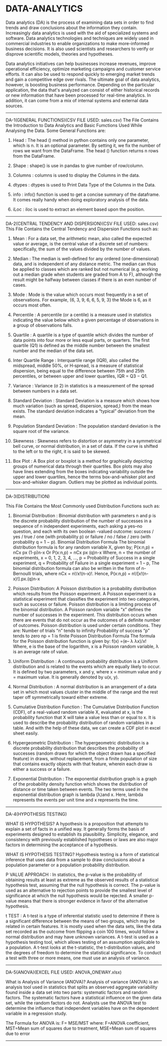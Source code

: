 # DATA-ANALYTICS

Data analytics (DA) is the process of examining data sets in order to find trends and draw conclusions about the information they contain. Increasingly data analytics is used with the aid of specialized systems and software. Data analytics technologies and techniques are widely used in commercial industries to enable organizations to make more-informed business decisions. It is also used scientists and researchers to verify or disprove scientific models, theories and hypotheses.

Data analytics initiatives can help businesses increase revenues, improve operational efficiency, optimize marketing campaigns and customer service efforts. It can also be used to respond quickly to emerging market trends and gain a competitive edge over rivals. The ultimate goal of data analytics, however, is boosting business performance. Depending on the particular application, the data that's analyzed can consist of either historical records or new information that have been processed for real-time analytics. In addition, it can come from a mix of internal systems and external data sources.

************************************************************************************************************************************************************

DA-1(GENERAL FUNCTIONS)(CSV FILE USED: sales.csv)
The File Contains the Introduction to Data Analytics and Basic Fumctions Used While Analysing the Data. Some General Functions are:
1. Head : The head () method in python contains only one parameter, which is n. It is an optional parameter. By setting it, we fix the number of rows we want from the DataFrame. The head () function returns n rows from the DataFrame. 

2. Shape : shape() is use in pandas to give number of row/column.

3. Columns : columns is used to display the Columns in the data.

4. dtypes : dtypes is used to Print Data Type of the Columns in the Data.

5. info : info() function is used to get a concise summary of the dataframe. It comes really handy when doing exploratory analysis of the data.

6. iLoc : iloc is used to extract an element based upon the position.

************************************************************************************************************************************************************

DA-2(CENTRAL TENDENCY AND DISPERSION)(CSV FILE USED: sales.csv)
This File Contains the Central Tendency and Dispersion Functions such as:
1. Mean : For a data set, the arithmetic mean, also called the expected value or average, is the central value of a discrete set of numbers: specifically, the sum of the values divided by the number of values. 

2. Median : The median is well-defined for any ordered (one-dimensional) data, and is independent of any distance metric. The median can thus be applied to classes which are ranked but not numerical (e.g. working out a median grade when students are graded from A to F), although the result might be halfway between classes if there is an even number of cases.

3. Mode : Mode is the value which occurs most frequently in a set of observations. For example, {6, 3, 9, 6, 6, 5, 9, 3} the Mode is 6, as it occurs most often.

4. Percentile : A percentile (or a centile) is a measure used in statistics indicating the value below which a given percentage of observations in a group of observations falls.

5. Quartile : A quartile is a type of quantile which divides the number of data points into four more or less equal parts, or quarters. The first quartile (Q1) is defined as the middle number between the smallest number and the median of the data set.

6. Inter Quartile Range : Interquartile range (IQR), also called the midspread, middle 50%, or H‑spread, is a measure of statistical dispersion, being equal to the difference between 75th and 25th percentiles, or between upper and lower quartiles, IQR = Q3 − Q1.

7. Variance : Variance (σ 2) in statistics is a measurement of the spread between numbers in a data set.

8. Standard Deviation : Standard Deviation is a measure which shows how much variation (such as spread, dispersion, spread,) from the mean exists. The standard deviation indicates a “typical” deviation from the mean.

9. Population Standard Deviation : The population standard deviation is the square root of the variance.

10. Skewness : Skewness refers to distortion or asymmetry in a symmetrical bell curve, or normal distribution, in a set of data. If the curve is shifted to the left or to the right, it is said to be skewed.

11. Box Plot : A Box plot or boxplot is a method for graphically depicting groups of numerical data through their quartiles. Box plots may also have lines extending from the boxes indicating variability outside the upper and lower quartiles, hence the terms box-and-whisker plot and box-and-whisker diagram. Outliers may be plotted as individual points.

************************************************************************************************************************************************************

DA-3(DISTRIBUTION)

This File Contains the Most Commonly used Distribution Functions such as:
1. Binomial Distribution : Binomial distribution with parameters n and p is the discrete probability distribution of the number of successes in a sequence of n independent experiments, each asking a yes–no question, and each with its own boolean -valued outcome: success / yes / true / one (with probability p) or failure / no / false / zero (with probability q = 1 − p).
Binomial Distribution Formula
The binomial distribution formula is for any random variable X, given by;
P(x:n,p) = nCx px (1-p)n-x
Or
P(x:n,p) = nCx px (q)n-x
Where,
n = the number of experiments,
x = 0, 1, 2, 3, 4, …,
p = Probability of Success in a single experiment,
q = Probability of Failure in a single experiment = 1 – p,
The binomial distribution formula can also be written in the form of n-Bernoulli trials, where nCx = n!/x!(n-x)!. Hence,
P(x:n,p) = n!/[x!(n-x)!].px.(q)n-x

2. Poisson Distribution:
A Poisson distribution is a probability distribution which results from the Poisson experiment. A Poisson experiment is a statistical experiment that classifies the experiment into two categories, such as success or failure. Poisson distribution is a limiting process of the binomial distribution. A Poisson random variable “x” defines the number of successes in the experiment. This distribution occurs when there are events that do not occur as the outcomes of a definite number of outcomes. Poisson distribution is used under certain conditions. They are:
Number of trials “n” tends to infinity
Probability of success “p” tends to zero
np = 1 is finite
Poisson Distribution Formula
The formula for the Poisson distribution function is given by:
f(x) =(e– λ λx)/x!
Where,
e is the base of the logarithm,
x is a Poisson random variable,
λ is an average rate of value.

3. Uniform Distribution : A continuous probability distribution is a Uniform distribution and is related to the events which are equally likely to occur. It is defined by two parameters, x and y, where x = minimum value and y = maximum value. It is generally denoted by u(x, y).

4. Normal Distribution : A normal distribution is an arrangement of a data set in which most values cluster in the middle of the range and the rest taper off symmetrically toward either extreme.

5. Cumulative Distribution Function : The Cumulative Distribution Function (CDF), of a real-valued random variable X, evaluated at x, is the probability function that X will take a value less than or equal to x. It is used to describe the probability distribution of random variables in a table. And with the help of these data, we can create a CDF plot in excel sheet easily.

6. Hypergeometric Distribution : The hypergeometric distribution is a discrete probability distribution that describes the probability of successes (random draws for which the object drawn has a specified feature) in draws, without replacement, from a finite population of size that contains exactly objects with that feature, wherein each draw is either a success or a failure.

7. Exponential Distribution : The exponential distribution graph is a graph of the probability density function which shows the distribution of distance or time taken between events. The two terms used in the exponential distribution graph is lambda (λ)and x. Here, lambda represents the events per unit time and x represents the time.

************************************************************************************************************************************************************

DA-4(HYPOTHESIS TESTING)

WHAT IS HYPOTHESIS?
A hypothesis is a proposition that attempts to explain a set of facts in a unified way. It generally forms the basis of experiments designed to establish its plausibility. Simplicity, elegance, and consistency with previously established hypotheses or laws are also major factors in determining the acceptance of a hypothesis.


WHAT IS HYPOTHESIS TESTING?
Hypothesis testing is a form of statistical inference that uses data from a sample to draw conclusions about a population parameter or a population probability distribution.

P VALUE APPROACH : 
In statistics, the p-value is the probability of obtaining results at least as extreme as the observed results of a statistical hypothesis test, assuming that the null hypothesis is correct. The p-value is used as an alternative to rejection points to provide the smallest level of significance at which the null hypothesis would be rejected. A smaller p-value means that there is stronger evidence in favor of the alternative hypothesis.

t TEST : 
A t-test is a type of inferential statistic used to determine if there is a significant difference between the means of two groups, which may be related in certain features. It is mostly used when the data sets, like the data set recorded as the outcome from flipping a coin 100 times, would follow a normal distribution and may have unknown variances. A t-test is used as a hypothesis testing tool, which allows testing of an assumption applicable to a population. A t-test looks at the t-statistic, the t-distribution values, and the degrees of freedom to determine the statistical significance. To conduct a test with three or more means, one must use an analysis of variance.

************************************************************************************************************************************************************

DA-5(ANOVA)(EXCEL FILE USED: ANOVA_ONEWAY.xlsx)

What is Analysis of Variance (ANOVA)?
Analysis of variance (ANOVA) is an analysis tool used in statistics that splits an observed aggregate variability found inside a data set into two parts: systematic factors and random factors. The systematic factors have a statistical influence on the given data set, while the random factors do not. Analysts use the ANOVA test to determine the influence that independent variables have on the dependent variable in a regression study.

The Formula for ANOVA is:
F= MSE/MST
where:
F=ANOVA coefficient,
MST=Mean sum of squares due to treatment,
MSE=Mean sum of squares due to error


************************************************************************************************************************************************************

